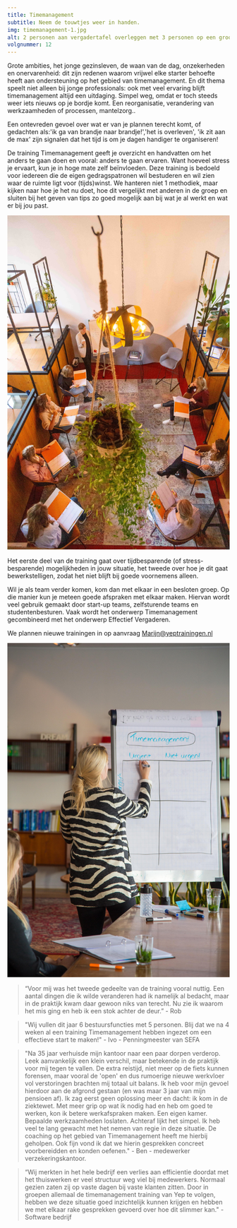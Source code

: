 ```yaml
---
title: Timemanagement
subtitle: Neem de touwtjes weer in handen.
img: timemanagement-1.jpg
alt: 2 personen aan vergadertafel overleggen met 3 personen op een groot scherm
volgnummer: 12
---
```


Grote ambities, het jonge gezinsleven, de waan van de dag, onzekerheden en onervarenheid: dit zijn redenen waarom vrijwel elke starter behoefte heeft aan ondersteuning op het gebied van timemanagement. En dit thema speelt niet alleen bij jonge professionals: ook met veel ervaring blijft timemanagement altijd een uitdaging. Simpel weg, omdat er toch steeds weer iets nieuws op je bordje komt. Een reorganisatie, verandering van werkzaamheden of processen, mantelzorg.. 

Een ontevreden gevoel over wat er van je plannen terecht komt, of gedachten als:'ik ga van brandje naar brandje!','het is overleven', 'ik zit aan de max' zijn signalen dat het tijd is om je dagen handiger te organiseren! 

De training Timemanagement geeft je overzicht en handvatten om het anders te gaan doen en vooral: anders te gaan ervaren. Want hoeveel stress je ervaart, kun je in hoge mate zelf beïnvloeden. Deze training is bedoeld voor iedereen die de eigen gedragspatronen wil bestuderen en wil zien waar de ruimte ligt voor (tijds)winst. We hanteren niet 1 methodiek, maar kijken naar hoe je het nu doet, hoe dit vergelijkt met anderen in de groep en sluiten bij het geven van tips zo goed mogelijk aan bij wat je al werkt en wat er bij jou past. 

![groep zit klaar voor de training](./timemanagement-3.jpg)

Het eerste deel van de training gaat over tijdbesparende (of stress-besparende) mogelijkheden in jouw situatie, het tweede over hoe je dit gaat bewerkstelligen, zodat het niet blijft bij goede voornemens alleen. 

Wil je als team verder komen, kom dan met elkaar in een besloten groep. Op die manier kun je meteen goede afspraken met elkaar maken. Hiervan wordt veel gebruik gemaakt door start-up teams, zelfsturende teams en studentenbesturen. Vaak wordt het onderwerp Timemanagement gecombineerd met het onderwerp Effectief Vergaderen. 

We plannen nieuwe trainingen in op aanvraag Marijn@yeptrainingen.nl

![Trainer staat voor de flipover met Eisenhower matrix](./timemanagement-2.jpg)

> “Voor mij was het tweede gedeelte van de training vooral nuttig. Een aantal dingen die ik wilde veranderen had ik namelijk al bedacht, maar in de praktijk kwam daar gewoon niks van terecht. Nu zie ik waarom het mis ging en heb ik een stok achter de deur.” - Rob 

> "Wij vullen dit jaar 6 bestuursfuncties met 5 personen. Blij dat we na 4 weken al een training Timemanagement hebben ingezet om een effectieve start te maken!" - Ivo - Penningmeester van SEFA

> "Na 35 jaar verhuisde mijn kantoor naar een paar dorpen verderop. Leek aanvankelijk een klein verschil, maar betekende in de praktijk voor mij tegen te vallen. De extra reistijd, niet meer op de fiets kunnen forensen, maar vooral de 'open' en dus rumoerige nieuwe werkvloer vol verstoringen brachten mij totaal uit balans. Ik heb voor mijn gevoel hierdoor aan de afgrond gestaan (en was maar 3 jaar van mijn pensioen af). Ik zag eerst geen oplossing meer en dacht: ik kom in de ziektewet. Met meer grip op wat ik nodig had en heb om goed te werken, kon ik betere werkafspraken maken. Een eigen kamer. Bepaalde werkzaamheden loslaten. Achteraf lijkt het simpel. Ik heb veel te lang gewacht met het nemen van regie in deze situatie. De coaching op het gebied van Timemanagement heeft me hierbij geholpen. Ook fijn vond ik dat we hierin gesprekken concreet voorbereidden en konden oefenen." - Ben - medewerker verzekeringskantoor.

> “Wij merkten in het hele bedrijf een verlies aan efficientie doordat met het thuiswerken er veel structuur weg viel bij medewerkers. Normaal gezien zaten zij op vaste dagen bij vaste klanten zitten. Door in groepen allemaal de timemanagement training van Yep te volgen, hebben we deze situatie goed inzichtelijk kunnen krijgen en hebben we met elkaar rake gesprekken gevoerd over hoe dit slimmer kan." - Software bedrijf
